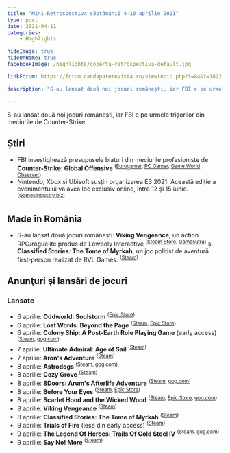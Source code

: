 ```yaml
---
title: "Mini-Retrospectiva săptămânii 4-10 aprilie 2021"
type: post
date: 2021-04-11
categories:
    - Highlights

hideImage: true
hideOnHome: true
facebookImage: /highlights/coperta-retrospectiva-default.jpg

linkForum: https://forum.candaparerevista.ro/viewtopic.php?f=84&t=1822

description: "S-au lansat două noi jocuri românești, iar FBI e pe urmele trișorilor din meciurile de Counter-Strike."

---
```


S-au lansat două noi jocuri românești, iar FBI e pe urmele trișorilor din meciurile de Counter-Strike.

## Știri

* FBI investighează presupusele blaturi din meciurile profesioniste de **Counter-Strike: Global Offensive** <sup>([Eurogamer](https://www.eurogamer.net/articles/2021-04-04-the-fbi-is-investigating-counter-strike-global-offensive-cheating), [PC Gamer](https://www.pcgamer.com/esports-commission-confirms-fbi-is-investigating-match-fixing-but-says-its-not-new/), [Game World Observer](https://gameworldobserver.com/2021/04/06/fbi-steps-in-to-investigate-csgo-match-fixing-in-north-america))</sup>
* Nintendo, Xbox și Ubisoft susțin organizarea E3 2021. Această ediție a evenimentului va avea loc exclusiv online, între 12 și 15 iunie. <sup>([GamesIndustry.biz](https://www.gamesindustry.biz/articles/2021-04-06-nintendo-xbox-and-ubisoft-back-digital-only-e3-2021))</sup>

## Made în România

* S-au lansat două jocuri românești: **Viking Vengeance**, un action RPG/roguelite produs de Lowpoly Interactive <sup>([Steam Store](https://store.steampowered.com/app/1082890/Viking_Vengeance/), [Gamasutra](https://www.gamasutra.com/view/pressreleases/379514/Viking_Vengeance_Out_Now_on_Steam.php))</sup> și **Classified Stories: The Tome of Myrkah**, un joc polițist de aventură first-person realizat de RVL Games. <sup>([Steam](https://store.steampowered.com/app/937960/Classified_Stories_The_Tome_of_Myrkah/))</sup>

## Anunţuri şi lansări de jocuri

### Lansate
* 6 aprilie: **Oddworld: Soulstorm** <sup>([Epic Store](https://www.epicgames.com/store/en-US/p/oddworld-soulstorm))</sup>
* 6 aprilie: **Lost Words: Beyond the Page** <sup>([Steam](https://store.steampowered.com/app/599610/Lost_Words_Beyond_the_Page/), [Epic Store](https://www.epicgames.com/store/en-US/p/lost-words-beyond-the-page))</sup>
* 6 aprilie: **Colony Ship: A Post-Earth Role Playing Game** (early access) <sup>([Steam](https://store.steampowered.com/app/648410/Colony_Ship_A_PostEarth_Role_Playing_Game/), [gog.com](https://www.gog.com/game/colony_ship_a_postearth_role_playing_game))</sup>
* 7 aprilie: **Ultimate Admiral: Age of Sail** <sup>([Steam](https://store.steampowered.com/app/1069650/Ultimate_Admiral_Age_of_Sail/))</sup>
* 7 aprilie: **Aron's Adventure** <sup>([Steam](https://store.steampowered.com/app/1069650/Ultimate_Admiral_Age_of_Sail/))</sup>
* 8 aprilie: **Astrodogs** <sup>([Steam](https://store.steampowered.com/app/1301230/Astrodogs/), [gog.com](https://www.gog.com/game/astrodogs))</sup>
* 8 aprilie: **Cozy Grove** <sup>([Steam](https://store.steampowered.com/app/1458100/Cozy_Grove/))</sup>
* 8 aprilie: **8Doors: Arum's Afterlife Adventure** <sup>([Steam](https://store.steampowered.com/app/668550/8Doors_Arums_Afterlife_Adventure/), [gog.com](https://www.gog.com/game/8doors_arums_afterlife_adventure))</sup>
* 8 aprilie: **Before Your Eyes** <sup>([Steam](https://store.steampowered.com/app/1082430/Before_Your_Eyes/), [Epic Store](https://www.epicgames.com/store/en-US/p/before-your-eyes))</sup>
* 8 aprilie: **Scarlet Hood and the Wicked Wood** <sup>([Steam](https://store.steampowered.com/app/1141120/Scarlet_Hood_and_the_Wicked_Wood/), [Epic Store](https://www.epicgames.com/store/en-US/p/scarlet-hood-and-the-wicked-wood), [gog.com](https://www.gog.com/game/scarlet_hood_and_the_wicked_wood))</sup>
* 8 aprilie: **Viking Vengeance** <sup>([Steam](https://store.steampowered.com/app/1082890/Viking_Vengeance/))</sup>
* 8 aprilie: **Classified Stories: The Tome of Myrkah** <sup>([Steam](https://store.steampowered.com/app/937960/Classified_Stories_The_Tome_of_Myrkah/))</sup>
* 9 aprilie: **Trials of Fire** (iese din early access) <sup>([Steam](https://store.steampowered.com/app/1038370/Trials_of_Fire/))</sup>
* 9 aprilie: **The Legend Of Heroes: Trails Of Cold Steel IV** <sup>([Steam](https://store.steampowered.com/app/1198090/The_Legend_of_Heroes_Trails_of_Cold_Steel_IV/), [gog.com](https://www.gog.com/game/the_legend_of_heroes_trails_of_cold_steel_iv))</sup>
* 9 aprilie: **Say No! More** <sup>([Steam](https://store.steampowered.com/app/1191900/Say_No_More/))</sup>
